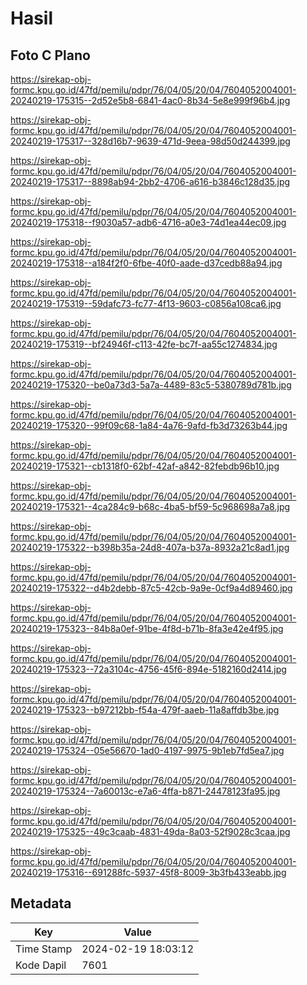 # Hasil

## Foto C Plano

https://sirekap-obj-formc.kpu.go.id/47fd/pemilu/pdpr/76/04/05/20/04/7604052004001-20240219-175315--2d52e5b8-6841-4ac0-8b34-5e8e999f96b4.jpg

https://sirekap-obj-formc.kpu.go.id/47fd/pemilu/pdpr/76/04/05/20/04/7604052004001-20240219-175317--328d16b7-9639-471d-9eea-98d50d244399.jpg

https://sirekap-obj-formc.kpu.go.id/47fd/pemilu/pdpr/76/04/05/20/04/7604052004001-20240219-175317--8898ab94-2bb2-4706-a616-b3846c128d35.jpg

https://sirekap-obj-formc.kpu.go.id/47fd/pemilu/pdpr/76/04/05/20/04/7604052004001-20240219-175318--f9030a57-adb6-4716-a0e3-74d1ea44ec09.jpg

https://sirekap-obj-formc.kpu.go.id/47fd/pemilu/pdpr/76/04/05/20/04/7604052004001-20240219-175318--a184f2f0-6fbe-40f0-aade-d37cedb88a94.jpg

https://sirekap-obj-formc.kpu.go.id/47fd/pemilu/pdpr/76/04/05/20/04/7604052004001-20240219-175319--59dafc73-fc77-4f13-9603-c0856a108ca6.jpg

https://sirekap-obj-formc.kpu.go.id/47fd/pemilu/pdpr/76/04/05/20/04/7604052004001-20240219-175319--bf24946f-c113-42fe-bc7f-aa55c1274834.jpg

https://sirekap-obj-formc.kpu.go.id/47fd/pemilu/pdpr/76/04/05/20/04/7604052004001-20240219-175320--be0a73d3-5a7a-4489-83c5-5380789d781b.jpg

https://sirekap-obj-formc.kpu.go.id/47fd/pemilu/pdpr/76/04/05/20/04/7604052004001-20240219-175320--99f09c68-1a84-4a76-9afd-fb3d73263b44.jpg

https://sirekap-obj-formc.kpu.go.id/47fd/pemilu/pdpr/76/04/05/20/04/7604052004001-20240219-175321--cb1318f0-62bf-42af-a842-82febdb96b10.jpg

https://sirekap-obj-formc.kpu.go.id/47fd/pemilu/pdpr/76/04/05/20/04/7604052004001-20240219-175321--4ca284c9-b68c-4ba5-bf59-5c968698a7a8.jpg

https://sirekap-obj-formc.kpu.go.id/47fd/pemilu/pdpr/76/04/05/20/04/7604052004001-20240219-175322--b398b35a-24d8-407a-b37a-8932a21c8ad1.jpg

https://sirekap-obj-formc.kpu.go.id/47fd/pemilu/pdpr/76/04/05/20/04/7604052004001-20240219-175322--d4b2debb-87c5-42cb-9a9e-0cf9a4d89460.jpg

https://sirekap-obj-formc.kpu.go.id/47fd/pemilu/pdpr/76/04/05/20/04/7604052004001-20240219-175323--84b8a0ef-91be-4f8d-b71b-8fa3e42e4f95.jpg

https://sirekap-obj-formc.kpu.go.id/47fd/pemilu/pdpr/76/04/05/20/04/7604052004001-20240219-175323--72a3104c-4756-45f6-894e-5182160d2414.jpg

https://sirekap-obj-formc.kpu.go.id/47fd/pemilu/pdpr/76/04/05/20/04/7604052004001-20240219-175323--b97212bb-f54a-479f-aaeb-11a8affdb3be.jpg

https://sirekap-obj-formc.kpu.go.id/47fd/pemilu/pdpr/76/04/05/20/04/7604052004001-20240219-175324--05e56670-1ad0-4197-9975-9b1eb7fd5ea7.jpg

https://sirekap-obj-formc.kpu.go.id/47fd/pemilu/pdpr/76/04/05/20/04/7604052004001-20240219-175324--7a60013c-e7a6-4ffa-b871-24478123fa95.jpg

https://sirekap-obj-formc.kpu.go.id/47fd/pemilu/pdpr/76/04/05/20/04/7604052004001-20240219-175325--49c3caab-4831-49da-8a03-52f9028c3caa.jpg

https://sirekap-obj-formc.kpu.go.id/47fd/pemilu/pdpr/76/04/05/20/04/7604052004001-20240219-175316--691288fc-5937-45f8-8009-3b3fb433eabb.jpg


## Metadata

| Key        | Value               |
| ---------- | ------------------- |
| Time Stamp | 2024-02-19 18:03:12 |
| Kode Dapil | 7601                |



